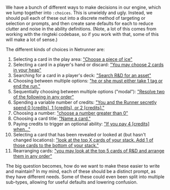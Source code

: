 We have a bunch of different ways to make decisions in our engine, which we lump together into `:choices`. This is unwieldy and ugly. Instead, we should pull each of these out into a discrete method of targeting or selection or prompts, and then create sane defaults for each to reduce clutter and noise in the ability definitions. (Note, a lot of this comes from working with the ringteki codebase, so if you work with that, some of this will make a lot of sense.)

The different kinds of choices in Netrunner are:

1) Selecting a card in the play area: ["Choose a piece of ice"](https://netrunnerdb.com/en/card/02058)
2) Selecting a card in a player's hand or discard: ["You may choose 2 cards in your heap"](https://netrunnerdb.com/en/card/13001)
3) Searching for a card in a player's deck: ["Search R&D for an asset"](https://netrunnerdb.com/en/card/06088)
4) Choosing between multiple options: ["he or she must either take 1 tag or end the run."](https://netrunnerdb.com/en/card/21057)
5) Sequentially choosing between multiple options ("modal"): ["Resolve two of the following in any order"](https://netrunnerdb.com/en/card/11008)
6) Spending a variable number of credits: ["You and the Runner secretly spend 0 [credits], 1 [credits], or 2 [credits]."](https://netrunnerdb.com/en/card/05013)
7) Choosing a number: ["choose a number greater than 0"](https://netrunnerdb.com/en/card/26021)
8) Choosing a card title: ["Name a card."](https://netrunnerdb.com/en/card/06026)
9) Paying credits to trigger an optional ability: ["If you pay 4 [credits] when..."](https://netrunnerdb.com/en/card/25091)
10) Selecting a card that has been revealed or looked at (but hasn't changed locations): ["look at the top X cards of your stack. Add 1 of those cards to the bottom of your stack."](https://netrunnerdb.com/en/card/26018)
11) Rearranging cards: ["you may look at the top 5 cards of R&D and arrange them in any order"](https://netrunnerdb.com/en/card/20039)

The big question becomes, how do we want to make these easier to write and maintain? In my mind, each of these should be a distinct prompt, as they have different needs. Some of these could even been split into multiple sub-types, allowing for useful defaults and lowering confusion.